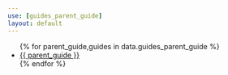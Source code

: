 ```yaml
---
use: [guides_parent_guide]
layout: default
---
```

<ul>
    {% for parent_guide,guides in data.guides_parent_guide %}
        <li><a href="{{ site.url }}/guides/{{ parent_guide|url_encode(true) }}">{{ parent_guide }}</a></li>
    {% endfor %}
</ul>
